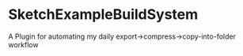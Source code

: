 # SketchExampleBuildSystem
A Plugin for automating my daily export->compress->copy-into-folder workflow
